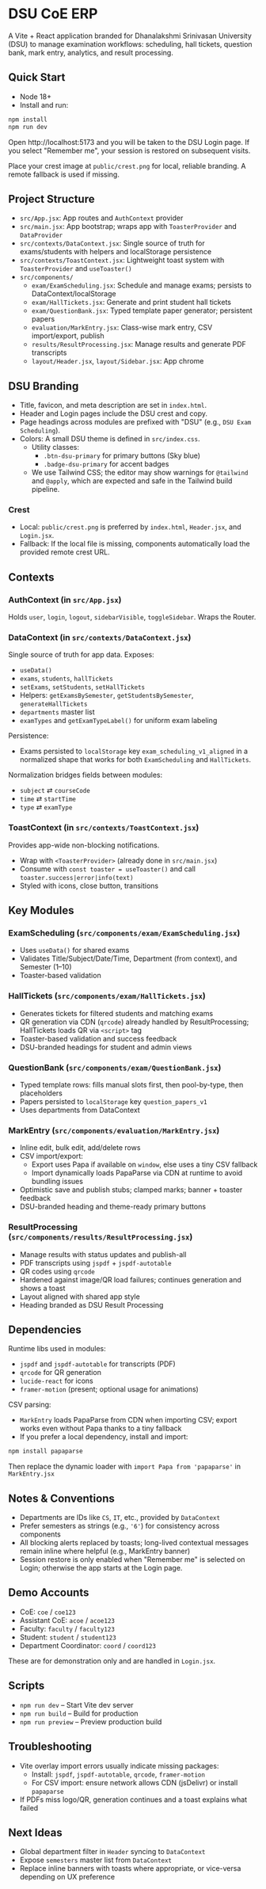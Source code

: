 # DSU CoE ERP

A Vite + React application branded for Dhanalakshmi Srinivasan University (DSU) to manage examination workflows: scheduling, hall tickets, question bank, mark entry, analytics, and result processing.

## Quick Start

- Node 18+
- Install and run:

```bash
npm install
npm run dev
```

Open http://localhost:5173 and you will be taken to the DSU Login page. If you select "Remember me", your session is restored on subsequent visits.

Place your crest image at `public/crest.png` for local, reliable branding. A remote fallback is used if missing.

## Project Structure

- `src/App.jsx`: App routes and `AuthContext` provider
- `src/main.jsx`: App bootstrap; wraps app with `ToasterProvider` and `DataProvider`
- `src/contexts/DataContext.jsx`: Single source of truth for exams/students with helpers and localStorage persistence
- `src/contexts/ToastContext.jsx`: Lightweight toast system with `ToasterProvider` and `useToaster()`
- `src/components/`
  - `exam/ExamScheduling.jsx`: Schedule and manage exams; persists to DataContext/localStorage
  - `exam/HallTickets.jsx`: Generate and print student hall tickets
  - `exam/QuestionBank.jsx`: Typed template paper generator; persistent papers
  - `evaluation/MarkEntry.jsx`: Class-wise mark entry, CSV import/export, publish
  - `results/ResultProcessing.jsx`: Manage results and generate PDF transcripts
  - `layout/Header.jsx`, `layout/Sidebar.jsx`: App chrome

## DSU Branding

- Title, favicon, and meta description are set in `index.html`.
- Header and Login pages include the DSU crest and copy.
- Page headings across modules are prefixed with "DSU" (e.g., `DSU Exam Scheduling`).
- Colors: A small DSU theme is defined in `src/index.css`.
  - Utility classes:
    - `.btn-dsu-primary` for primary buttons (Sky blue)
    - `.badge-dsu-primary` for accent badges
  - We use Tailwind CSS; the editor may show warnings for `@tailwind` and `@apply`, which are expected and safe in the Tailwind build pipeline.

### Crest

- Local: `public/crest.png` is preferred by `index.html`, `Header.jsx`, and `Login.jsx`.
- Fallback: If the local file is missing, components automatically load the provided remote crest URL.

## Contexts

### AuthContext (in `src/App.jsx`)
Holds `user`, `login`, `logout`, `sidebarVisible`, `toggleSidebar`. Wraps the Router.

### DataContext (in `src/contexts/DataContext.jsx`)
Single source of truth for app data. Exposes:

- `useData()`
- `exams`, `students`, `hallTickets`
- `setExams`, `setStudents`, `setHallTickets`
- Helpers: `getExamsBySemester`, `getStudentsBySemester`, `generateHallTickets`
- `departments` master list
- `examTypes` and `getExamTypeLabel()` for uniform exam labeling

Persistence:

- Exams persisted to `localStorage` key `exam_scheduling_v1_aligned` in a normalized shape that works for both `ExamScheduling` and `HallTickets`.

Normalization bridges fields between modules:

- `subject` ⇄ `courseCode`
- `time` ⇄ `startTime`
- `type` ⇄ `examType`

### ToastContext (in `src/contexts/ToastContext.jsx`)
Provides app-wide non-blocking notifications.

- Wrap with `<ToasterProvider>` (already done in `src/main.jsx`)
- Consume with `const toaster = useToaster()` and call `toaster.success|error|info(text)`
- Styled with icons, close button, transitions

## Key Modules

### ExamScheduling (`src/components/exam/ExamScheduling.jsx`)
- Uses `useData()` for shared exams
- Validates Title/Subject/Date/Time, Department (from context), and Semester (1–10)
- Toaster-based validation

### HallTickets (`src/components/exam/HallTickets.jsx`)
- Generates tickets for filtered students and matching exams
- QR generation via CDN (`qrcode`) already handled by ResultProcessing; HallTickets loads QR via `<script>` tag
- Toaster-based validation and success feedback
 - DSU-branded headings for student and admin views

### QuestionBank (`src/components/exam/QuestionBank.jsx`)
- Typed template rows: fills manual slots first, then pool-by-type, then placeholders
- Papers persisted to `localStorage` key `question_papers_v1`
- Uses departments from DataContext

### MarkEntry (`src/components/evaluation/MarkEntry.jsx`)
- Inline edit, bulk edit, add/delete rows
- CSV import/export:
  - Export uses Papa if available on `window`, else uses a tiny CSV fallback
  - Import dynamically loads PapaParse via CDN at runtime to avoid bundling issues
- Optimistic save and publish stubs; clamped marks; banner + toaster feedback
 - DSU-branded heading and theme-ready primary buttons

### ResultProcessing (`src/components/results/ResultProcessing.jsx`)
- Manage results with status updates and publish-all
- PDF transcripts using `jspdf` + `jspdf-autotable`
- QR codes using `qrcode`
- Hardened against image/QR load failures; continues generation and shows a toast
- Layout aligned with shared app style
 - Heading branded as DSU Result Processing

## Dependencies

Runtime libs used in modules:

- `jspdf` and `jspdf-autotable` for transcripts (PDF)
- `qrcode` for QR generation
- `lucide-react` for icons
- `framer-motion` (present; optional usage for animations)

CSV parsing:

- `MarkEntry` loads PapaParse from CDN when importing CSV; export works even without Papa thanks to a tiny fallback
- If you prefer a local dependency, install and import:

```bash
npm install papaparse
```

Then replace the dynamic loader with `import Papa from 'papaparse'` in `MarkEntry.jsx`

## Notes & Conventions

- Departments are IDs like `CS`, `IT`, etc., provided by `DataContext`
- Prefer semesters as strings (e.g., `'6'`) for consistency across components
- All blocking alerts replaced by toasts; long-lived contextual messages remain inline where helpful (e.g., MarkEntry banner)
- Session restore is only enabled when "Remember me" is selected on Login; otherwise the app starts at the Login page.

## Demo Accounts

- CoE: `coe` / `coe123`
- Assistant CoE: `acoe` / `acoe123`
- Faculty: `faculty` / `faculty123`
- Student: `student` / `student123`
- Department Coordinator: `coord` / `coord123`

These are for demonstration only and are handled in `Login.jsx`.

## Scripts

- `npm run dev` – Start Vite dev server
- `npm run build` – Build for production
- `npm run preview` – Preview production build

## Troubleshooting

- Vite overlay import errors usually indicate missing packages:
  - Install: `jspdf`, `jspdf-autotable`, `qrcode`, `framer-motion`
  - For CSV import: ensure network allows CDN (jsDelivr) or install `papaparse`
- If PDFs miss logo/QR, generation continues and a toast explains what failed

## Next Ideas

- Global department filter in `Header` syncing to `DataContext`
- Expose `semesters` master list from `DataContext`
- Replace inline banners with toasts where appropriate, or vice-versa depending on UX preference
